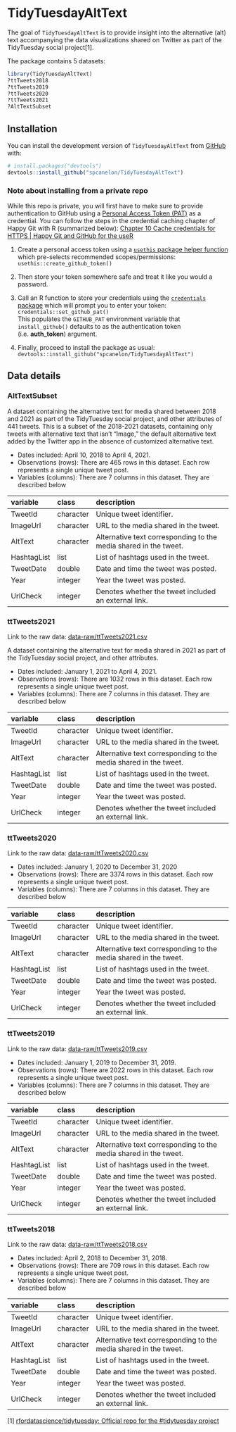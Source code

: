 
<!-- README.md is generated from README.Rmd. Please edit that file -->

# TidyTuesdayAltText

<!-- badges: start -->
<!-- badges: end -->

The goal of `TidyTuesdayAltText` is to provide insight into the
alternative (alt) text accompanying the data visualizations shared on
Twitter as part of the TidyTuesday social project[1].

The package contains 5 datasets:

``` r
library(TidyTuesdayAltText)
?ttTweets2018
?ttTweets2019
?ttTweets2020
?ttTweets2021
?AltTextSubset
```

## Installation

<!--
You can install the released version of TidyTuesdayAltText from [CRAN](https://CRAN.R-project.org) with:
``` r
install.packages("TidyTuesdayAltText")
```
-->

You can install the development version of `TidyTuesdayAltText` from
[GitHub](https://github.com/) with:

``` r
# install.packages("devtools")
devtools::install_github("spcanelon/TidyTuesdayAltText")
```

### Note about installing from a private repo

While this repo is private, you will first have to make sure to provide
authentication to GitHub using a [Personal Access Token
(PAT)](https://docs.github.com/en/github/authenticating-to-github/creating-a-personal-access-token)
as a credential. You can follow the steps in the credential caching
chapter of Happy Git with R (summarized below): [Chapter 10 Cache
credentials for HTTPS \| Happy Git and GitHub for the
useR](https://happygitwithr.com/credential-caching.html)

1.  Create a personal access token using a [`usethis` package helper
    function](https://usethis.r-lib.org/reference/create_github_token.html)
    which pre-selects recommended scopes/permissions:
    `usethis::create_github_token()`

2.  Then store your token somewhere safe and treat it like you would a
    password.

3.  Call an R function to store your credentials using the
    [`credentials` package](https://docs.ropensci.org/credentials/)
    which will prompt you to enter your token:
    `credentials::set_github_pat()`<br> This populates the `GITHUB_PAT`
    environment variable that `install_github()` defaults to as the
    authentication token (i.e. **auth\_token**) argument.

4.  Finally, proceed to install the package as usual:
    `devtools::install_github("spcanelon/TidyTuesdayAltText")`

## Data details

### AltTextSubset

A dataset containing the alternative text for media shared between 2018
and 2021 as part of the TidyTuesday social project, and other attributes
of 441 tweets. This is a subset of the 2018-2021 datasets, containing
only tweets with alternative text that isn’t “Image,” the default
alternative text added by the Twitter app in the absence of customized
alternative text.

-   Dates included: April 10, 2018 to April 4, 2021.
-   Observations (rows): There are 465 rows in this dataset. Each row
    represents a single unique tweet post.
-   Variables (columns): There are 7 columns in this dataset. They are
    described below

| variable    | class     | description                                                            |
|:------------|:----------|:-----------------------------------------------------------------------|
| TweetId     | character | <chr> Unique tweet identifier.                                         |
| ImageUrl    | character | <chr> URL to the media shared in the tweet.                            |
| AltText     | character | <chr> Alternative text corresponding to the media shared in the tweet. |
| HashtagList | list      | <list> List of hashtags used in the tweet.                             |
| TweetDate   | double    | <dttm> Date and time the tweet was posted.                             |
| Year        | integer   | <dbl> Year the tweet was posted.                                       |
| UrlCheck    | integer   | <fct> Denotes whether the tweet included an external link.             |

### ttTweets2021

Link to the raw data:
[data-raw/ttTweets2021.csv](data-raw/ttTweets2021.csv)

A dataset containing the alternative text for media shared in 2021 as
part of the TidyTuesday social project, and other attributes.

-   Dates included: January 1, 2021 to April 4, 2021.
-   Observations (rows): There are 1032 rows in this dataset. Each row
    represents a single unique tweet post.
-   Variables (columns): There are 7 columns in this dataset. They are
    described below

| variable    | class     | description                                                            |
|:------------|:----------|:-----------------------------------------------------------------------|
| TweetId     | character | <chr> Unique tweet identifier.                                         |
| ImageUrl    | character | <chr> URL to the media shared in the tweet.                            |
| AltText     | character | <chr> Alternative text corresponding to the media shared in the tweet. |
| HashtagList | list      | <list> List of hashtags used in the tweet.                             |
| TweetDate   | double    | <dttm> Date and time the tweet was posted.                             |
| Year        | integer   | <dbl> Year the tweet was posted.                                       |
| UrlCheck    | integer   | <fct> Denotes whether the tweet included an external link.             |

### ttTweets2020

Link to the raw data:
[data-raw/ttTweets2020.csv](data-raw/ttTweets2020.csv)

-   Dates included: January 1, 2020 to December 31, 2020
-   Observations (rows): There are 3374 rows in this dataset. Each row
    represents a single unique tweet post.
-   Variables (columns): There are 7 columns in this dataset. They are
    described below

| variable    | class     | description                                                            |
|:------------|:----------|:-----------------------------------------------------------------------|
| TweetId     | character | <chr> Unique tweet identifier.                                         |
| ImageUrl    | character | <chr> URL to the media shared in the tweet.                            |
| AltText     | character | <chr> Alternative text corresponding to the media shared in the tweet. |
| HashtagList | list      | <list> List of hashtags used in the tweet.                             |
| TweetDate   | double    | <dttm> Date and time the tweet was posted.                             |
| Year        | integer   | <dbl> Year the tweet was posted.                                       |
| UrlCheck    | integer   | <fct> Denotes whether the tweet included an external link.             |

### ttTweets2019

Link to the raw data:
[data-raw/ttTweets2019.csv](data-raw/ttTweets2019.csv)

-   Dates included: January 1, 2019 to December 31, 2019.
-   Observations (rows): There are 2022 rows in this dataset. Each row
    represents a single unique tweet post.
-   Variables (columns): There are 7 columns in this dataset. They are
    described below

| variable    | class     | description                                                            |
|:------------|:----------|:-----------------------------------------------------------------------|
| TweetId     | character | <chr> Unique tweet identifier.                                         |
| ImageUrl    | character | <chr> URL to the media shared in the tweet.                            |
| AltText     | character | <chr> Alternative text corresponding to the media shared in the tweet. |
| HashtagList | list      | <list> List of hashtags used in the tweet.                             |
| TweetDate   | double    | <dttm> Date and time the tweet was posted.                             |
| Year        | integer   | <dbl> Year the tweet was posted.                                       |
| UrlCheck    | integer   | <fct> Denotes whether the tweet included an external link.             |

### ttTweets2018

Link to the raw data:
[data-raw/ttTweets2018.csv](data-raw/ttTweets2018.csv)

-   Dates included: April 2, 2018 to December 31, 2018.
-   Observations (rows): There are 709 rows in this dataset. Each row
    represents a single unique tweet post.
-   Variables (columns): There are 7 columns in this dataset. They are
    described below

| variable    | class     | description                                                            |
|:------------|:----------|:-----------------------------------------------------------------------|
| TweetId     | character | <chr> Unique tweet identifier.                                         |
| ImageUrl    | character | <chr> URL to the media shared in the tweet.                            |
| AltText     | character | <chr> Alternative text corresponding to the media shared in the tweet. |
| HashtagList | list      | <list> List of hashtags used in the tweet.                             |
| TweetDate   | double    | <dttm> Date and time the tweet was posted.                             |
| Year        | integer   | <dbl> Year the tweet was posted.                                       |
| UrlCheck    | integer   | <fct> Denotes whether the tweet included an external link.             |

<!--
## Example
This is a basic example which shows you how to solve a common problem:

```r
library(TidyTuesdayAltText)
## basic example code
```
What is special about using `README.Rmd` instead of just `README.md`? You can include R chunks like so:

```r
summary(cars)
#>      speed           dist       
#>  Min.   : 4.0   Min.   :  2.00  
#>  1st Qu.:12.0   1st Qu.: 26.00  
#>  Median :15.0   Median : 36.00  
#>  Mean   :15.4   Mean   : 42.98  
#>  3rd Qu.:19.0   3rd Qu.: 56.00  
#>  Max.   :25.0   Max.   :120.00
```
You'll still need to render `README.Rmd` regularly, to keep `README.md` up-to-date. `devtools::build_readme()` is handy for this. You could also use GitHub Actions to re-render `README.Rmd` every time you push. An example workflow can be found here: <https://github.com/r-lib/actions/tree/master/examples>.
You can also embed plots, for example:
<img src="man/figures/README-pressure-1.png" width="100%" />
In that case, don't forget to commit and push the resulting figure files, so they display on GitHub and CRAN.
-->

[1] [rfordatascience/tidytuesday: Official repo for the \#tidytuesday
project](https://github.com/rfordatascience/tidytuesday#a-weekly-social-data-project-in-r)
